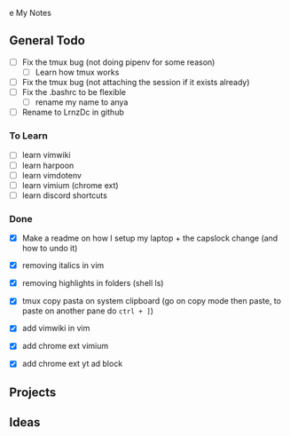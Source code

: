 e My Notes

## General Todo
- [ ] Fix the tmux bug (not doing pipenv for some reason)
  - [ ] Learn how tmux works
- [ ] Fix the tmux bug (not attaching the session if it exists already)
- [ ] Fix the .bashrc to be flexible
  - [ ] rename my name to anya
- [ ] Rename to LrnzDc in github

### To Learn
- [ ] learn vimwiki
- [ ] learn harpoon
- [ ] learn vimdotenv
- [ ] learn vimium (chrome ext)
- [ ] learn discord shortcuts

### Done
- [x] Make a readme on how I setup my laptop + the capslock change (and how to undo it)
- [x] removing italics in vim
- [x] removing highlights in folders (shell ls)

- [x] tmux copy pasta on system clipboard (go on copy mode then paste, to paste
      on another pane do `ctrl + ]`)
- [x] add vimwiki in vim
- [x] add chrome ext vimium
- [x] add chrome ext yt ad block

## Projects

## Ideas
